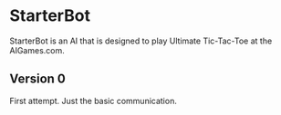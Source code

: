 StarterBot
==========

StarterBot is an AI that is designed to play Ultimate Tic-Tac-Toe at the AIGames.com.

Version 0
---------
First attempt. Just the basic communication.